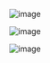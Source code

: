 ![image](https://github.com/user-attachments/assets/829aa06a-6f4e-441e-8b7e-b12ec6afa96f)

![image](https://github.com/user-attachments/assets/722cdbc4-7455-41d9-85c6-da9e86eb5e9e)

![image](https://github.com/user-attachments/assets/5862ac82-8bd2-4efe-81a5-6f449a71027e)
